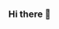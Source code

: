 ### Hi there 👋

<!--
**ganeshdipdumbare/ganeshdipdumbare** is a ✨ _special_ ✨ repository because its `README.md` (this file) appears on your GitHub profile.

Here are some ideas to get you started:

- 🔭 I’m currently working on microservices using golang, mongodb using gRPC protocol for inter service communication. 
- 🌱 I’m currently learning flutter 
- 💬 Ask me about microservices, backend development, mobile app development.
- 📫 How to reach me: ganeshdip.dumbare@gmail.com 
- ⚡ Fun fact: I like challenges which takes time to solve.
-->
